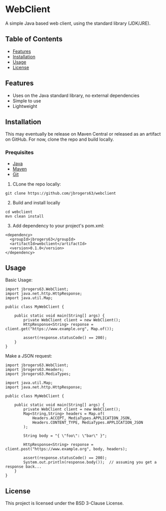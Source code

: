 # WebClient
A simple Java based web client, using the standard library (JDK/JRE).

## Table of Contents

- [Features](#features)
- [Installation](#installation)
- [Usage](#usage)
- [License](#license)

## Features

- Uses on the Java standard library, no external dependencies
- Simple to use
- Lightweight

## Installation

This may eventually be release on Maven Central or released as an artifact on GitHub. For now, clone the repo and build locally.

### Prequisites

- [Java](https://adoptium.net/)
- [Maven](https://maven.apache.org/)
- [Git](https://git-scm.com/)

1. CLone the repo locally:

```
git clone https://github.com/jbrogers63/webclient
```

2. Build and install locally
```
cd webclient
mvn clean install
```

3. Add dependency to your project's pom.xml:
```
<dependency>
  <groupId>jbrogers63</groupId>
  <artifactId>webclient</artifactId>
  <version>0.1.0</version>
</dependency>
```


## Usage

Basic Usage:
```
import jbrogers63.WebClient;
import java.net.http.HttpResponse;
import java.util.Map;

public class MyWebClient {

    public static void main(String[] args) {
        private WebClient client = new WebClient();
        HttpResponse<String> response = client.get("https://www.example.org", Map.of());

        assert(response.statusCode() == 200);
    }
}
```

Make a JSON request:
```
import jbrogers63.WebClient;
import jbrogers63.Headers;
import jbrogers63.MediaTypes;

import java.util.Map;
import java.net.http.HttpResponse;

public class MyWebClient {

    public static void main(String[] args) {
        private WebClient client = new WebClient();
        Map<String,String> headers = Map.of(
            Headers.ACCEPT, MediaTypes.APPLICATION_JSON,
            Headers.CONTENT_TYPE, MediaTypes.APPLICATION_JSON
        );

        String body = "{ \"foo\": \"bar\" }";

        HttpResponse<String> response = client.post("https://www.example.org", body, headers);

        assert(response.statusCode() == 200);
        System.out.println(response.body());  // assuming you get a response back...
    }
}
```


## License

This project is licensed under the BSD 3-Clause License.

